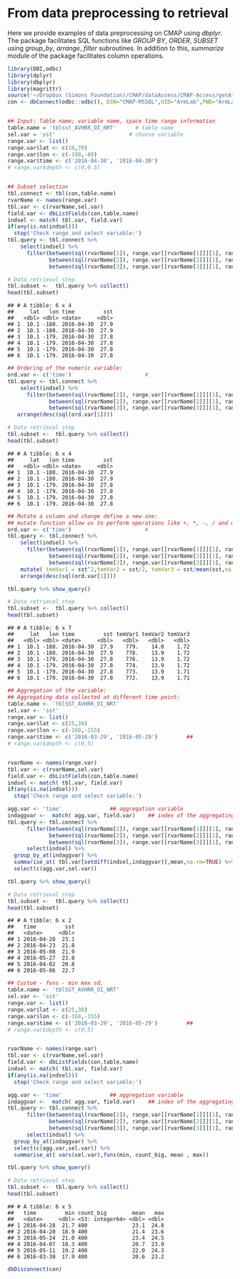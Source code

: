 From data preprocessing to retrieval
================

Here we provide examples of data preprocessing on CMAP using *dbplyr*. The package facilitates SQL functions like *GROUP BY*, *ORDER*, *SUBSET* using *group\_by*, *arrange*, *filter* subroutines. In addition to this, *summarize* module of the package facilitates column operations.

``` r
library(DBI,odbc)
library(dplyr)
library(dbplyr)
library(magrittr)
source('~/Dropbox (Simons Foundation)/CMAP/dataAccess/CMAP-Access/getAttributeFun.R')
con <- dbConnect(odbc::odbc(), DSN="CMAP-MSSQL",UID="ArmLab",PWD="ArmLab2018")


## Input: Table name; variable name, space time range information
table.name = 'tblsst_AVHRR_OI_NRT'      # table name
sel.var = 'sst'                       # choose variable 
range.var <- list()
range.var$lat <- c(10,70)
range.var$lon <- c(-180,-80)
range.var$time <- c('2016-04-30', '2016-04-30')
# range.var$depth <- c(0,0.5)


## Subset selection
tbl.connect <- tbl(con,table.name)
rvarName <- names(range.var)
tbl.var <- c(rvarName,sel.var)
field.var <- dbListFields(con,table.name)
indsel <- match( tbl.var, field.var)
if(any(is.na(indsel)))
  stop('Check range and select variable:')
tbl.query <- tbl.connect %>%
    select(indsel) %>%
      filter(between(sql(rvarName[1]), range.var[[rvarName[1]]][1], range.var[[rvarName[1]]][2]),
             between(sql(rvarName[2]), range.var[[rvarName[2]]][1], range.var[[rvarName[2]]][2]),
             between(sql(rvarName[3]), range.var[[rvarName[3]]][1], range.var[[rvarName[3]]][2]))

# Data retrieval step
tbl.subset <-  tbl.query %>% collect()              
head(tbl.subset)
```

    ## # A tibble: 6 x 4
    ##     lat   lon time         sst
    ##   <dbl> <dbl> <date>     <dbl>
    ## 1  10.1 -180. 2016-04-30  27.9
    ## 2  10.1 -180. 2016-04-30  27.9
    ## 3  10.1 -179. 2016-04-30  27.8
    ## 4  10.1 -179. 2016-04-30  27.8
    ## 5  10.1 -179. 2016-04-30  27.8
    ## 6  10.1 -179. 2016-04-30  27.8

``` r
## Ordering of the numeric variable:
ord.var <- c('time')                       # 
tbl.query <- tbl.connect %>%
    select(indsel) %>%
      filter(between(sql(rvarName[1]), range.var[[rvarName[1]]][1], range.var[[rvarName[1]]][2]),
             between(sql(rvarName[2]), range.var[[rvarName[2]]][1], range.var[[rvarName[2]]][2]),
             between(sql(rvarName[3]), range.var[[rvarName[3]]][1], range.var[[rvarName[3]]][2])) %>%
   arrange(desc(sql(ord.var[1])))

# Data retrieval step
tbl.subset <-  tbl.query %>% collect()              
head(tbl.subset)
```

    ## # A tibble: 6 x 4
    ##     lat   lon time         sst
    ##   <dbl> <dbl> <date>     <dbl>
    ## 1  10.1 -180. 2016-04-30  27.9
    ## 2  10.1 -180. 2016-04-30  27.9
    ## 3  10.1 -179. 2016-04-30  27.8
    ## 4  10.1 -179. 2016-04-30  27.8
    ## 5  10.1 -179. 2016-04-30  27.8
    ## 6  10.1 -179. 2016-04-30  27.8

``` r
## Mutate a column and change define a new one:
## mutate function allow us to perform operations like +, *, -, / and many more on elements of a column variable.
ord.var <- c('time')                       # 
tbl.query <- tbl.connect %>%
    select(indsel) %>%
      filter(between(sql(rvarName[1]), range.var[[rvarName[1]]][1], range.var[[rvarName[1]]][2]),
             between(sql(rvarName[2]), range.var[[rvarName[2]]][1], range.var[[rvarName[2]]][2]),
             between(sql(rvarName[3]), range.var[[rvarName[3]]][1], range.var[[rvarName[3]]][2])) %>%
    mutate( temVar1 = sst^2,temVar2 = sst/2, temVar3 = sst/mean(sst,na.rm = TRUE)) %>%              
    arrange(desc(sql(ord.var[1])))

tbl.query %>% show_query()

# Data retrieval step
tbl.subset <-  tbl.query %>% collect()              
head(tbl.subset)
```

    ## # A tibble: 6 x 7
    ##     lat   lon time         sst temVar1 temVar2 temVar3
    ##   <dbl> <dbl> <date>     <dbl>   <dbl>   <dbl>   <dbl>
    ## 1  10.1 -180. 2016-04-30  27.9    779.    14.0    1.72
    ## 2  10.1 -180. 2016-04-30  27.9    778.    13.9    1.72
    ## 3  10.1 -179. 2016-04-30  27.8    776.    13.9    1.72
    ## 4  10.1 -179. 2016-04-30  27.8    774.    13.9    1.72
    ## 5  10.1 -179. 2016-04-30  27.8    773.    13.9    1.71
    ## 6  10.1 -179. 2016-04-30  27.8    772.    13.9    1.71

``` r
## Aggregation of the variable:
## Aggregating data collected at different time point:
table.name <- 'tblSST_AVHRR_OI_NRT'
sel.var <- 'sst'                                  
range.var <- list()
range.var$lat <- c(25,30)
range.var$lon <- c(-160,-155)
range.var$time <- c('2016-03-29', '2016-05-29')         ##
# range.var$depth <- c(0,5)


rvarName <- names(range.var)
tbl.var <- c(rvarName,sel.var)
field.var <- dbListFields(con,table.name)
indsel <- match( tbl.var, field.var)
if(any(is.na(indsel)))
  stop('Check range and select variable:')

agg.var <- 'time'               ## aggregation variable 
indaggvar <-  match( agg.var, field.var)    ## index of the aggregating variable
tbl.query <- tbl.connect %>%
      filter(between(sql(rvarName[1]), range.var[[rvarName[1]]][1], range.var[[rvarName[1]]][2]),
             between(sql(rvarName[2]), range.var[[rvarName[2]]][1], range.var[[rvarName[2]]][2]),
             between(sql(rvarName[3]), range.var[[rvarName[3]]][1], range.var[[rvarName[3]]][2])) %>%  
      select(indsel) %>%
  group_by_at(indaggvar) %>%
  summarise_at( tbl.var[setdiff(indsel,indaggvar)],mean,na.rm=TRUE) %>%
  select(c(agg.var,sel.var))

tbl.query %>% show_query()

# Data retrieval step
tbl.subset <-  tbl.query %>% collect()              
head(tbl.subset)
```

    ## # A tibble: 6 x 2
    ##   time         sst
    ##   <date>     <dbl>
    ## 1 2016-04-28  23.1
    ## 2 2016-04-23  21.8
    ## 3 2016-05-08  21.9
    ## 4 2016-05-27  23.8
    ## 5 2016-04-02  20.8
    ## 6 2016-05-06  22.7

``` r
## Custom - funs - min max sd, 
table.name <- 'tblSST_AVHRR_OI_NRT'
sel.var <- 'sst'                                  
range.var <- list()
range.var$lat <- c(25,30)
range.var$lon <- c(-160,-155)
range.var$time <- c('2016-03-29', '2016-05-29')         ##
# range.var$depth <- c(0,5)


rvarName <- names(range.var)
tbl.var <- c(rvarName,sel.var)
field.var <- dbListFields(con,table.name)
indsel <- match( tbl.var, field.var)
if(any(is.na(indsel)))
  stop('Check range and select variable:')

agg.var <- 'time'               ## aggregation variable 
indaggvar <-  match( agg.var, field.var)    ## index of the aggregating variable
tbl.query <- tbl.connect %>%
      filter(between(sql(rvarName[1]), range.var[[rvarName[1]]][1], range.var[[rvarName[1]]][2]),
             between(sql(rvarName[2]), range.var[[rvarName[2]]][1], range.var[[rvarName[2]]][2]),
             between(sql(rvarName[3]), range.var[[rvarName[3]]][1], range.var[[rvarName[3]]][2])) %>%  
      select(indsel) %>%
  group_by_at(indaggvar) %>%
  select(c(agg.var,sel.var)) %>%
  summarise_at( vars(sel.var),funs(min, count_big, mean , max)) 

tbl.query %>% show_query()

# Data retrieval step
tbl.subset <-  tbl.query %>% collect()              
head(tbl.subset)
```

    ## # A tibble: 6 x 5
    ##   time         min count_big        mean   max
    ##   <date>     <dbl> <S3: integer64> <dbl> <dbl>
    ## 1 2016-04-28  21.7 400              23.1  24.8
    ## 2 2016-04-20  18.9 400              21.4  23.6
    ## 3 2016-05-24  21.0 400              23.4  24.5
    ## 4 2016-04-07  18.3 400              20.7  23.9
    ## 5 2016-05-11  19.2 400              22.0  24.3
    ## 6 2016-03-30  17.9 400              20.6  23.2

``` r
dbDisconnect(con)
```
